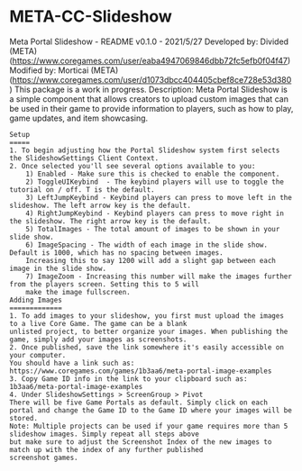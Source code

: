 # META-CC-Slideshow
 Meta Portal Slideshow - README
    v0.1.0 - 2021/5/27
    Developed by: Divided (META) (https://www.coregames.com/user/eaba4947069846dbb72fc5efb0f04f47)
    Modified by: Morticai (META) (https://www.coregames.com/user/d1073dbcc404405cbef8ce728e53d380)
    This package is a work in progress.
       Description:
    Meta Portal Slideshow is a simple component that allows creators to upload custom images that can
    be used in their game to provide information to players, such as how to play, game updates, and item
    showcasing. 
    
    
    Setup
    =====
    1. To begin adjusting how the Portal Slideshow system first selects the SlideshowSettings Client Context.
    2. Once selected you'll see several options available to you:
        1) Enabled - Make sure this is checked to enable the component.
        2) ToggleUIKeybind  - The keybind players will use to toggle the tutorial on / off. T is the default.
        3) LeftJumpKeybind - Keybind players can press to move left in the slideshow. The left arrow key is the default.
        4) RightJumpKeybind - Keybind players can press to move right in the slideshow. The right arrow key is the default.
        5) TotalImages - The total amount of images to be shown in your slide show.
        6) ImageSpacing - The width of each image in the slide show. Default is 1000, which has no spacing between images.
        Increasing this to say 1200 will add a slight gap between each image in the slide show.
        7) ImageZoom - Increasing this number will make the images further from the players screen. Setting this to 5 will
        make the image fullscreen.
    Adding Images
    =============
    1. To add images to your slideshow, you first must upload the images to a live Core Game. The game can be a blank
    unlisted project, to better organize your images. When publishing the game, simply add your images as screenshots.
    2. Once published, save the link somewhere it's easily accessible on your computer.
    You should have a link such as:
    https://www.coregames.com/games/1b3aa6/meta-portal-image-examples
    3. Copy Game ID info in the link to your clipboard such as:
    1b3aa6/meta-portal-image-examples
    4. Under SlideshowSettings > ScreenGroup > Pivot
    There will be five Game Portals as default. Simply click on each portal and change the Game ID to the Game ID where your images will be stored.
    Note: Multiple projects can be used if your game requires more than 5 slideshow images. Simply repeat all steps above
    but make sure to adjust the Screenshot Index of the new images to match up with the index of any further published 
    screenshot games.
